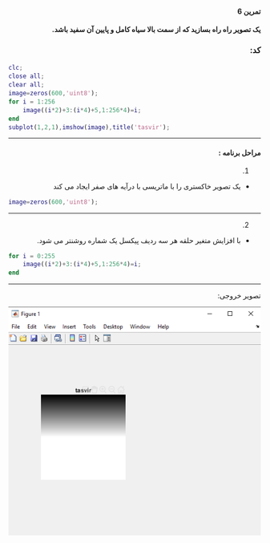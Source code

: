 <div dir="rtl">

#### تمرین 6
#### یک تصویر راه راه بسازید که از سمت بالا سیاه کامل و پایین آن سفید باشد.    <br />
### کد:
</div>

```matlab
clc;
close all;
clear all;
image=zeros(600,'uint8');
for i = 1:256
    image((i*2)+3:(i*4)+5,1:256*4)=i;
end
subplot(1,2,1),imshow(image),title('tasvir');
```
---
<div dir="rtl">

#### مراحل برنامه :

1.
-  یک تصویر خاکستری را با ماتریسی با درآیه های صفر ایجاد می کند <br />
</div>

```matlab
image=zeros(600,'uint8');
```
---
<div dir="rtl">

2.
-  با افزایش متغیر حلقه هر سه ردیف پیکسل یک شماره روشنتر می شود.<br />
</div>

```matlab
for i = 0:255
    image((i*2)+3:(i*4)+5,1:256*4)=i;
end
```
---
<div dir="rtl">
تصویر خروجی:<br />
</div>

![Image of Yaktocat](Result.PNG)
